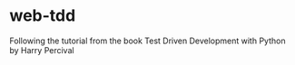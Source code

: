 # web-tdd
Following the tutorial from the book Test Driven Development with Python by Harry Percival
